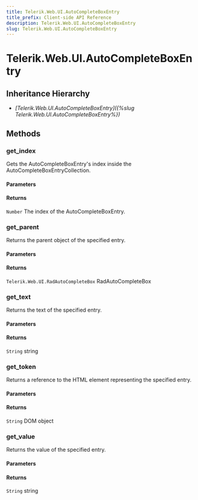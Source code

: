 ```yaml
---
title: Telerik.Web.UI.AutoCompleteBoxEntry
title_prefix: Client-side API Reference
description: Telerik.Web.UI.AutoCompleteBoxEntry
slug: Telerik.Web.UI.AutoCompleteBoxEntry
---
```


# Telerik.Web.UI.AutoCompleteBoxEntry  

## Inheritance Hierarchy

* *[Telerik.Web.UI.AutoCompleteBoxEntry]({%slug Telerik.Web.UI.AutoCompleteBoxEntry%})*


## Methods

### get_index

Gets the AutoCompleteBoxEntry's index inside the AutoCompleteBoxEntryCollection.

#### Parameters

#### Returns

`Number` The index of the AutoCompleteBoxEntry.

### get_parent

Returns the parent object of the specified entry.

#### Parameters

#### Returns

`Telerik.Web.UI.RadAutoCompleteBox` RadAutoCompleteBox

### get_text

Returns the text of the specified entry.

#### Parameters

#### Returns

`String` string

### get_token

Returns a reference to the HTML element representing the specified entry.

#### Parameters

#### Returns

`String` DOM object

### get_value

Returns the value of the specified entry.

#### Parameters

#### Returns

`String` string



